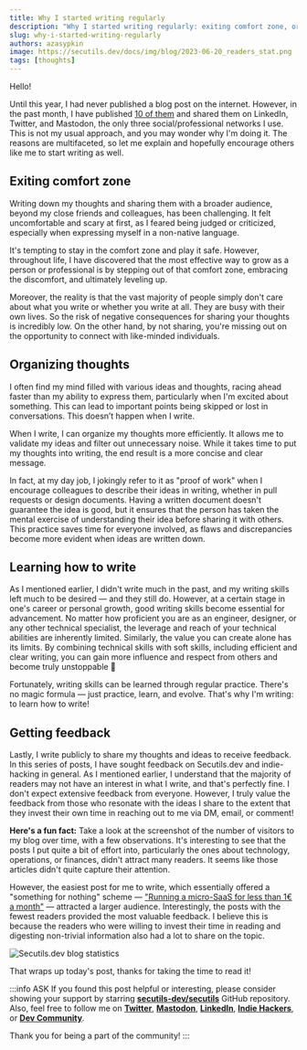 ```yaml
---
title: Why I started writing regularly
description: "Why I started writing regularly: exiting comfort zone, organizing thoughts, learning how to write, getting feedback."
slug: why-i-started-writing-regularly
authors: azasypkin
image: https://secutils.dev/docs/img/blog/2023-06-20_readers_stat.png
tags: [thoughts]
---
```

Hello!

Until this year, I had never published a blog post on the internet. However, in the past month, I have published [10 of them](https://secutils.dev/docs/blog) and shared them on LinkedIn, Twitter, and Mastodon, the only three social/professional networks I use. This is not my usual approach, and you may wonder why I'm doing it. The reasons are multifaceted, so let me explain and hopefully encourage others like me to start writing as well.

<!--truncate-->

## Exiting comfort zone

Writing down my thoughts and sharing them with a broader audience, beyond my close friends and colleagues, has been challenging. It felt uncomfortable and scary at first, as I feared being judged or criticized, especially when expressing myself in a non-native language.

It's tempting to stay in the comfort zone and play it safe. However, throughout life, I have discovered that the most effective way to grow as a person or professional is by stepping out of that comfort zone, embracing the discomfort, and ultimately leveling up.

Moreover, the reality is that the vast majority of people simply don't care about what you write or whether you write at all. They are busy with their own lives. So the risk of negative consequences for sharing your thoughts is incredibly low. On the other hand, by not sharing, you're missing out on the opportunity to connect with like-minded individuals.

## Organizing thoughts

I often find my mind filled with various ideas and thoughts, racing ahead faster than my ability to express them, particularly when I'm excited about something. This can lead to important points being skipped or lost in conversations. This doesn’t happen when I write.

When I write, I can organize my thoughts more efficiently. It allows me to validate my ideas and filter out unnecessary noise. While it takes time to put my thoughts into writing, the end result is a more concise and clear message.

In fact, at my day job, I jokingly refer to it as "proof of work" when I encourage colleagues to describe their ideas in writing, whether in pull requests or design documents. Having a written document doesn't guarantee the idea is good, but it ensures that the person has taken the mental exercise of understanding their idea before sharing it with others. This practice saves time for everyone involved, as flaws and discrepancies become more evident when ideas are written down.

## Learning how to write

As I mentioned earlier, I didn't write much in the past, and my writing skills left much to be desired — and they still do. However, at a certain stage in one's career or personal growth, good writing skills become essential for advancement. No matter how proficient you are as an engineer, designer, or any other technical specialist, the leverage and reach of your technical abilities are inherently limited. Similarly, the value you can create alone has its limits. By combining technical skills with soft skills, including efficient and clear writing, you can gain more influence and respect from others and become truly unstoppable 🙂

Fortunately, writing skills can be learned through regular practice. There's no magic formula — just practice, learn, and evolve. That's why I'm writing: to learn how to write!

## Getting feedback

Lastly, I write publicly to share my thoughts and ideas to receive feedback. In this series of posts, I have sought feedback on Secutils.dev and indie-hacking in general. As I mentioned earlier, I understand that the majority of readers may not have an interest in what I write, and that's perfectly fine. I don't expect extensive feedback from everyone. However, I truly value the feedback from those who resonate with the ideas I share to the extent that they invest their own time in reaching out to me via DM, email, or comment!

**Here's a fun fact:** Take a look at the screenshot of the number of visitors to my blog over time, with a few observations. It's interesting to see that the posts I put quite a bit of effort into, particularly the ones about technology, operations, or finances, didn't attract many readers. It seems like those articles didn't quite capture their attention.

However, the easiest post for me to write, which essentially offered a "something for nothing" scheme — ["Running a micro-SaaS for less than 1€ a month"](https://secutils.dev/docs/blog/running-micro-saas-for-less-than-one-euro-a-month) — attracted a larger audience. Interestingly, the posts with the fewest readers provided the most valuable feedback. I believe this is because the readers who were willing to invest their time in reading and digesting non-trivial information also had a lot to share on the topic.

![[Secutils.dev](https://Secutils.dev) blog statistics](https://secutils.dev/docs/img/blog/2023-06-20_readers_stat.png)

That wraps up today's post, thanks for taking the time to read it!

:::info ASK
If you found this post helpful or interesting, please consider showing your support by starring [**secutils-dev/secutils**](https://github.com/secutils-dev/secutils) GitHub repository. Also, feel free to follow me on [**Twitter**](https://twitter.com/aleh_zasypkin), [**Mastodon**](https://infosec.exchange/@azasypkin), [**LinkedIn**](https://www.linkedin.com/in/azasypkin/), [**Indie Hackers**](https://www.indiehackers.com/azasypkin/history), or [**Dev Community**](https://dev.to/azasypkin).

Thank you for being a part of the community!
:::
